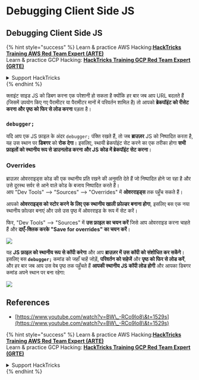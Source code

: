 # Debugging Client Side JS

## Debugging Client Side JS

{% hint style="success" %}
Learn & practice AWS Hacking:<img src="/.gitbook/assets/arte.png" alt="" data-size="line">[**HackTricks Training AWS Red Team Expert (ARTE)**](https://training.hacktricks.xyz/courses/arte)<img src="/.gitbook/assets/arte.png" alt="" data-size="line">\
Learn & practice GCP Hacking: <img src="/.gitbook/assets/grte.png" alt="" data-size="line">[**HackTricks Training GCP Red Team Expert (GRTE)**<img src="/.gitbook/assets/grte.png" alt="" data-size="line">](https://training.hacktricks.xyz/courses/grte)

<details>

<summary>Support HackTricks</summary>

* Check the [**subscription plans**](https://github.com/sponsors/carlospolop)!
* **Join the** 💬 [**Discord group**](https://discord.gg/hRep4RUj7f) or the [**telegram group**](https://t.me/peass) or **follow** us on **Twitter** 🐦 [**@hacktricks\_live**](https://twitter.com/hacktricks\_live)**.**
* **Share hacking tricks by submitting PRs to the** [**HackTricks**](https://github.com/carlospolop/hacktricks) and [**HackTricks Cloud**](https://github.com/carlospolop/hacktricks-cloud) github repos.

</details>
{% endhint %}

क्लाइंट साइड JS को डिबग करना एक परेशानी हो सकता है क्योंकि हर बार जब आप URL बदलते हैं (जिसमें उपयोग किए गए पैरामीटर या पैरामीटर मानों में परिवर्तन शामिल है) तो आपको **ब्रेकपॉइंट को रीसेट करना और पृष्ठ को फिर से लोड करना** पड़ता है।

### `debugger;`

यदि आप एक JS फ़ाइल के अंदर `debugger;` पंक्ति रखते हैं, तो जब **ब्राउज़र** JS को निष्पादित करता है, यह उस स्थान पर **डिबगर** को **रोक देगा**। इसलिए, स्थायी ब्रेकपॉइंट सेट करने का एक तरीका होगा **सभी फ़ाइलों को स्थानीय रूप से डाउनलोड करना और JS कोड में ब्रेकपॉइंट सेट करना**।

### Overrides

ब्राउज़र ओवरराइड्स कोड की एक स्थानीय प्रति रखने की अनुमति देते हैं जो निष्पादित होने जा रहा है और उसे दूरस्थ सर्वर से आने वाले कोड के बजाय निष्पादित करते हैं।\
आप "Dev Tools" --> "Sources" --> "Overrides" में **ओवरराइड्स** तक पहुँच सकते हैं।

आपको **ओवरराइड्स को स्टोर करने के लिए एक स्थानीय खाली फ़ोल्डर बनाना होगा**, इसलिए बस एक नया स्थानीय फ़ोल्डर बनाएं और उसे उस पृष्ठ में ओवरराइड के रूप में सेट करें।

फिर, "Dev Tools" --> "Sources" में **उस फ़ाइल का चयन करें** जिसे आप ओवरराइड करना चाहते हैं और **दाएँ-क्लिक करके "Save for overrides" का चयन करें**।

![](<../../.gitbook/assets/image (742).png>)

यह **JS फ़ाइल को स्थानीय रूप से कॉपी करेगा** और आप **ब्राउज़र में उस कॉपी को संशोधित कर सकेंगे**। इसलिए बस **`debugger;`** कमांड को जहाँ चाहें जोड़ें, **परिवर्तन को सहेजें** और **पृष्ठ को फिर से लोड करें**, और हर बार जब आप उस वेब पृष्ठ तक पहुँचते हैं **आपकी स्थानीय JS कॉपी लोड होगी** और आपका डिबगर कमांड अपने स्थान पर बना रहेगा:

![](<../../.gitbook/assets/image (594).png>)

## References

* [https://www.youtube.com/watch?v=BW\_-RCo9lo8\&t=1529s](https://www.youtube.com/watch?v=BW\_-RCo9lo8\&t=1529s)

{% hint style="success" %}
Learn & practice AWS Hacking:<img src="/.gitbook/assets/arte.png" alt="" data-size="line">[**HackTricks Training AWS Red Team Expert (ARTE)**](https://training.hacktricks.xyz/courses/arte)<img src="/.gitbook/assets/arte.png" alt="" data-size="line">\
Learn & practice GCP Hacking: <img src="/.gitbook/assets/grte.png" alt="" data-size="line">[**HackTricks Training GCP Red Team Expert (GRTE)**<img src="/.gitbook/assets/grte.png" alt="" data-size="line">](https://training.hacktricks.xyz/courses/grte)

<details>

<summary>Support HackTricks</summary>

* Check the [**subscription plans**](https://github.com/sponsors/carlospolop)!
* **Join the** 💬 [**Discord group**](https://discord.gg/hRep4RUj7f) or the [**telegram group**](https://t.me/peass) or **follow** us on **Twitter** 🐦 [**@hacktricks\_live**](https://twitter.com/hacktricks\_live)**.**
* **Share hacking tricks by submitting PRs to the** [**HackTricks**](https://github.com/carlospolop/hacktricks) and [**HackTricks Cloud**](https://github.com/carlospolop/hacktricks-cloud) github repos.

</details>
{% endhint %}
